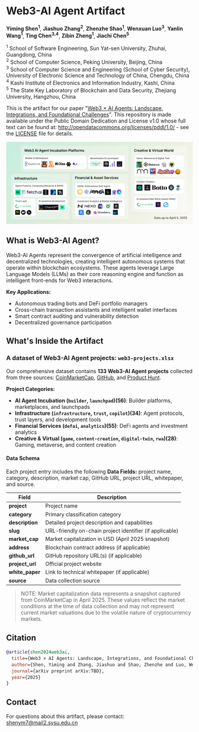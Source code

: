 # Web3-AI Agent Artifact

**Yiming Shen<sup>1</sup>**, **Jiashuo Zhang<sup>2</sup>**, **Zhenzhe Shao<sup>1</sup>**, **Wenxuan Luo<sup>3</sup>**, **Yanlin Wang<sup>1</sup>**, **Ting Chen<sup>3,4</sup>**, **Zibin Zheng<sup>1</sup>**, **Jiachi Chen<sup>5</sup>**

<sup>1</sup> School of Software Engineering, Sun Yat-sen University, Zhuhai, Guangdong, China  
<sup>2</sup> School of Computer Science, Peking University, Beijing, China  
<sup>3</sup> School of Computer Science and Engineering (School of Cyber Security), University of Electronic Science and Technology of China, Chengdu, China  
<sup>4</sup> Kashi Institute of Electronics and Information Industry, Kashi, China  
<sup>5</sup> The State Key Laboratory of Blockchain and Data Security, Zhejiang University, Hangzhou, China  

This is the artifact for our paper "[Web3 × AI Agents: Landscape, Integrations, and Foundational Challenges](#)". This repository is made available under the Public Domain Dedication and License v1.0 whose full text can be found at: http://opendatacommons.org/licenses/pddl/1.0/ - see the [LICENSE](./LICENSE) file for details.

<div style="overflow: auto;">
  <img src="./assets/ecosystem.jpg" alt="The ecosystem of Web3-AI Agent" width="1000" style="">
</div>

## What is Web3-AI Agent?

Web3-AI Agents represent the convergence of artificial intelligence and decentralized technologies, creating intelligent autonomous systems that operate within blockchain ecosystems. These agents leverage Large Language Models (LLMs) as their core reasoning engine and function as intelligent front-ends for Web3 interactions.

**Key Applications:**
- Autonomous trading bots and DeFi portfolio managers
- Cross-chain transaction assistants and intelligent wallet interfaces  
- Smart contract auditing and vulnerability detection
- Decentralized governance participation

## What's Inside the Artifact

### A dataset of Web3-AI Agent projects: `web3-projects.xlsx`

Our comprehensive dataset contains **133 Web3-AI Agent projects** collected from three sources: [CoinMarketCap](https://coinmarketcap.com), [GitHub](https://github.com/), and [Product Hunt](https://www.producthunt.com/).

**Project Categories:**
- **AI Agent Incubation (`builder`, `launchpad`)(56)**: Builder platforms, marketplaces, and launchpads
- **Infrastructure (`infrastructure`, `trust`, `copilot`)(34)**: Agent protocols, trust layers, and development tools
- **Financial Services (`defai`, `analytics`)(55)**: DeFi agents and investment analytics
- **Creative & Virtual (`game`, `content-creation`, `digital-twin`, `rwa`)(28)**: Gaming, metaverse, and content creation


#### Data Schema

Each project entry includes the following **Data Fields:** project name, category, description, market cap, GitHub URL, project URL, whitepaper, and source.


| Field | Description |
|-------|-------------|
| **project** | Project name |
| **category** | Primary classification category |
| **description** | Detailed project description and capabilities |
| **slug** | URL-friendly on-chain project identifier (if applicable)|
| **market_cap** | Market capitalization in USD (April 2025 snapshot) |
| **address** | Blockchain contract address (if applicable) |
| **github_url** | GitHub repository URL(s) (if applicable)|
| **project_url** | Official project website |
| **white_paper** | Link to technical whitepaper (if applicable)|
| **source** | Data collection source |

> NOTE: Market capitalization data represents a snapshot captured from CoinMarketCap in April 2025. These values reflect the market conditions at the time of data collection and may not represent current market valuations due to the volatile nature of cryptocurrency markets.


## Citation

```bibtex
@article{shen2024web3ai,
  title={Web3 × AI Agents: Landscape, Integrations, and Foundational Challenges},
  author={Shen, Yiming and Zhang, Jiashuo and Shao, Zhenzhe and Luo, Wenxuan and Wang, Yanlin and Chen, Ting and Chen, Jiachi},
  journal={arXiv preprint arXiv:TBD},
  year={2025}
}
```

## Contact

For questions about this artifact, please contact: [shenym7@mail2.sysu.edu.cn](mailto:shenym7@mail2.sysu.edu.cn)
